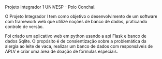 Projeto Integrador 1 UNIVESP - Polo Conchal.

O Projeto Integrador I tem como objetivo o desenvolvimento de um software com framework web que utilize noções de banco de dados, praticando controle de versão.

Foi criado um aplicativo web em python usando a api Flask e banco de dados Sqlite.
O propósito é de consientização sobre a problemática da alergia ao leite de vaca, realizar um banco de dados com responsáveis de APLV e criar uma área de doação de fórmulas especiais.

